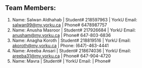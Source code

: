 ## Team Members:
1. Name: Salwan Aldhahab | Student# 218597963   | YorkU Email: salwan99@my.yorku.ca  | Phone# 6478987757
2. Name: Anusha Masroor  | Student# 217926684   | YorkU Email: anusham@my.yorku.ca   | Phone# 647-803-6836
3. Name: Anagha Koroth   | Student# 218819516   | YorkU Email: akoroth@my.yorku.ca   | Phone: (647)-463-4441
4. Name: Areeba Ansari   | Student# 218674036   | YorkU Email: areeba31@my.yorku.ca  | Phone# 647-904-4720
5. Name: Mavra   | Student#   | YorkU Email:  | Phone#
